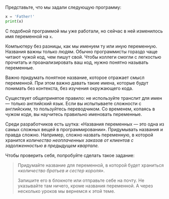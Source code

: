 
Представьте, что мы задали следующую программу:

```python
x = 'Father!'
print(x)
```

С подобной программой мы уже работали, но сейчас в ней изменилось имя переменной на `x`.

Компьютеру без разницы, как мы именуем ту или иную переменную. Названия важны только людям.  Обычно программисты гораздо чаще читают чужой код, чем пишут свой. Чтобы коллеги смогли с легкостью прочитать и проанализировать ваш код, нужно понятно называть переменные.

Важно придумать понятное название, которое отражает смысл переменной. При этом важно давать такие имена, которые будут понимать без контекста, без изучения окружающего кода.

Существует общепринятое правило: не используйте транслит для имен — только английский язык. Если вы испытываете сложности с английским, то пользуйтесь переводчиком. Со временем, копаясь в чужом коде, вы научитесь правильно именовать переменные.

Среди разработчиков есть шутка: «Названия переменных — это одна из самых сложных вещей в программировании». Придумывать названия и правда сложно. Например, сложно назвать переменную, в которой хранится _количество неоплаченных заказов от клиентов с задолженностью в предыдущем квартале._

Чтобы проверить себя, попробуйте сделать такое задание:

> Придумайте название для переменной, в которой будет храниться *«количество братьев и сестер короля»*.
>
> Запишите его в блокноте или отправьте себе на почту. Не указывайте там ничего, кроме названия переменной. А через несколько уроков мы вернемся к этой теме.
